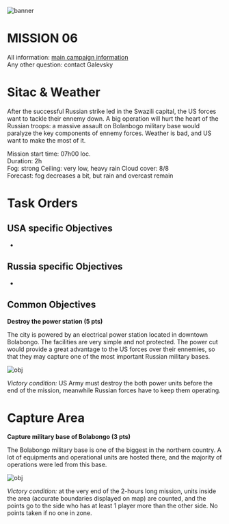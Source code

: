 ![banner](http://www.ofcrav2.org/images/publiques/campagnes/mangusta/mangusta_logo_s.png)



# MISSION 06

All information: [main campaign information](https://github.com/OFCRA/templates/blob/master/campaigns/37-mangusta/mangusta.IslaDuala3/README.md)  
Any other question: contact Galevsky

# Sitac & Weather

After the successful Russian strike led in the Swazili capital, the US forces want to tackle their ennemy down. A big operation will hurt the heart of the Russian troops: a massive assault on Bolanbogo military base would paralyze the key components of ennemy forces. Weather is bad, and US want to make the most of it.

Mission start time: 07h00 loc.  
Duration: 2h  
Fog: strong
Ceiling: very low, heavy rain
Cloud cover: 8/8  
Forecast: fog decreases a bit, but rain and overcast remain



# Task Orders
## USA specific Objectives

-

## Russia specific Objectives

-

## Common Objectives

**Destroy the power station (5 pts)** 

The city is powered by an electrical power station located in downtown Bolabongo. The facilities are very simple and not protected.
The power cut would provide a great advantage to the US forces over their ennemies, so that they may capture one of the most important Russian military bases.

![obj](https://raw.githubusercontent.com/OFCRA/templates/master/campaigns/37-mangusta/img/m06-power.png)

*Victory condition:* US Army must destroy the both power units before the end of the mission, meanwhile Russian forces have to keep them operating.


# Capture Area

**Capture military base of Bolabongo (3 pts)**  

The Bolabongo military base is one of the biggest in the northern country. A lot of equipments and operational units are hosted there, and the majority of operations were led from this base.

![obj](https://raw.githubusercontent.com/OFCRA/templates/master/campaigns/37-mangusta/img/m06-base.png)

*Victory condition:* at the very end of the 2-hours long mission, units inside the area (accurate boundaries displayed on map) are counted, and the points go to the side who has at least 1 player more than the other side. No points taken if no one in zone.
